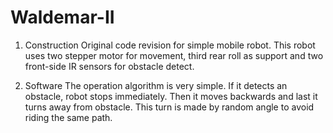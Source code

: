 # Waldemar-II

1. Construction
Original code revision for simple mobile robot. This robot uses two stepper motor for movement, third rear roll as support 
and two front-side IR sensors for obstacle detect.

2. Software
The operation algorithm is very simple. If it detects an obstacle, robot stops immediately. Then it moves backwards and last it
turns away from obstacle. This turn is made by random angle to avoid riding the same path.
